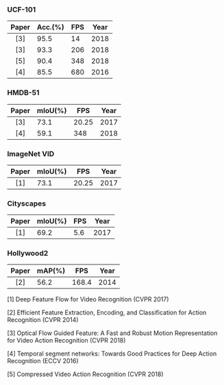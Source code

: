 ### UCF-101
| Paper | Acc.(%) | FPS | Year |
| :---: | --- | --- | --- |
| [3] | 95.5 | 14 | 2018 |
| [3] | 93.3 | 206 | 2018 |
| [5] | 90.4 | 348 | 2018 |
| [4] | 85.5 | 680 | 2016 |




### HMDB-51
| Paper | mIoU(%) | FPS | Year |
| :---: | --- | --- | --- |
| [3] | 73.1 | 20.25 | 2017 |
| [4] | 59.1 | 348 | 2018 |


### ImageNet VID
| Paper | mIoU(%) | FPS | Year |
| :---: | --- | --- | --- |
| [1] | 73.1 | 20.25 | 2017 |


### Cityscapes
| Paper | mIoU(%) | FPS | Year |
| :---: | --- | --- | --- |
| [1] | 69.2 | 5.6 | 2017 |




### Hollywood2
| Paper | mAP(%) | FPS | Year |
| :---: | --- | --- | --- |
| [2] | 56.2 | 168.4 | 2014 |



[1] Deep Feature Flow for Video Recognition (CVPR 2017)

[2] Efficient Feature Extraction, Encoding, and Classification for Action Recognition (CVPR 2014)

[3] Optical Flow Guided Feature: A Fast and Robust Motion Representation for Video Action Recognition (CVPR 2018)

[4] Temporal segment networks: Towards Good Practices for Deep Action Recognition (ECCV 2016)

[5] Compressed Video Action Recognition (CVPR 2018)
